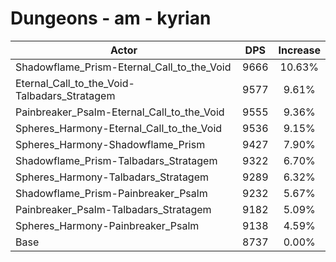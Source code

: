 # Dungeons - am - kyrian
| Actor | DPS | Increase |
|---|:---:|:---:|
|Shadowflame_Prism-Eternal_Call_to_the_Void|9666|10.63%|
|Eternal_Call_to_the_Void-Talbadars_Stratagem|9577|9.61%|
|Painbreaker_Psalm-Eternal_Call_to_the_Void|9555|9.36%|
|Spheres_Harmony-Eternal_Call_to_the_Void|9536|9.15%|
|Spheres_Harmony-Shadowflame_Prism|9427|7.90%|
|Shadowflame_Prism-Talbadars_Stratagem|9322|6.70%|
|Spheres_Harmony-Talbadars_Stratagem|9289|6.32%|
|Shadowflame_Prism-Painbreaker_Psalm|9232|5.67%|
|Painbreaker_Psalm-Talbadars_Stratagem|9182|5.09%|
|Spheres_Harmony-Painbreaker_Psalm|9138|4.59%|
|Base|8737|0.00%|

